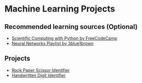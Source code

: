 # Machine Learning Projects
## Recommended learning sources (Optional)
- [Scientific Computing with Python by FreeCodeCamp](https://www.freecodecamp.org/learn/scientific-computing-with-python)
- [Neural Networks Playlist by 3blue1brown](https://www.youtube.com/watch?v=aircAruvnKk&list=PLZHQObOWTQDNU6R1_67000Dx_ZCJB-3pi&ab_channel=3Blue1Brown)

## Projects
- [Rock Paper Scissor Identifier](RSP-Identifier)
- [Handwritten Digit Identifier](Digit-Identifier)
